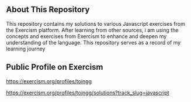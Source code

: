 ## About This Repository
This repository contains my solutions to various Javascript exercises from the Exercism platform. After learning from other sources, i am using the concepts and exercises from Exercism to enhance and deepen my understanding of the language. This repository serves as a record of my learning journey

## Public Profile on Exercism
https://exercism.org/profiles/toingg

https://exercism.org/profiles/toingg/solutions?track_slug=javascript